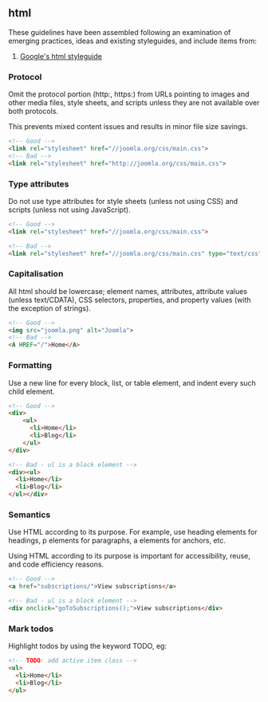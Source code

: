 ## html

These guidelines have been assembled following an examination of emerging practices, ideas and existing styleguides, and include items from:

1. [Google's html styleguide](http://google-styleguide.googlecode.com/svn/trunk/htmlcssguide.xml)

### Protocol

Omit the protocol portion (http:, https:) from URLs pointing to images and other media files, style sheets, and scripts unless they are not available over both protocols.

This prevents mixed content issues and results in minor file size savings.

```html
<!-- Good -->
<link rel="stylesheet" href="//joomla.org/css/main.css">
<!-- Bad -->
<link rel="stylesheet" href="http://joomla.org/css/main.css">
```

### Type attributes
Do not use type attributes for style sheets (unless not using CSS) and scripts (unless not using JavaScript).
```html
<!-- Good -->
<link rel="stylesheet" href="//joomla.org/css/main.css">

<!-- Bad -->
<link rel="stylesheet" href="//joomla.org/css/main.css" type="text/css">
```

### Capitalisation
All html should be lowercase; element names, attributes, attribute values (unless text/CDATA), CSS selectors, properties, and property values (with the exception of strings).

```html
<!-- Good -->
<img src="joomla.png" alt="Joomla">
<!-- Bad -->
<A HREF="/">Home</A>
```

### Formatting
Use a new line for every block, list, or table element, and indent every such child element.

```html
<!-- Good -->
<div>
	<ul>
	  <li>Home</li>
	  <li>Blog</li>
	</ul>
</div>

<!-- Bad - ul is a block element -->
<div><ul>
  <li>Home</li>
  <li>Blog</li>
</ul></div>
```

### Semantics
Use HTML according to its purpose. For example, use heading elements for headings, p elements for paragraphs, a elements for anchors, etc.

Using HTML according to its purpose is important for accessibility, reuse, and code efficiency reasons.
```html
<!-- Good -->
<a href="subscriptions/">View subscriptions</a>

<!-- Bad - ul is a block element -->
<div onclick="goToSubscriptions();">View subscriptions</div>
```

### Mark todos
Highlight todos by using the keyword TODO, eg:

```html
<!-- TODO: add active item class -->
<ul>
  <li>Home</li>
  <li>Blog</li>
</ul>
```